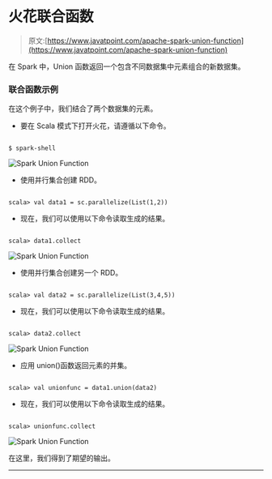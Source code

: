 # 火花联合函数

> 原文:[https://www.javatpoint.com/apache-spark-union-function](https://www.javatpoint.com/apache-spark-union-function)

在 Spark 中，Union 函数返回一个包含不同数据集中元素组合的新数据集。

### 联合函数示例

在这个例子中，我们结合了两个数据集的元素。

*   要在 Scala 模式下打开火花，请遵循以下命令。

```

$ spark-shell

```

![Spark Union Function](../Images/52326196d23d49b8c51f39e73b08c88b.png)

*   使用并行集合创建 RDD。

```

scala> val data1 = sc.parallelize(List(1,2))

```

*   现在，我们可以使用以下命令读取生成的结果。

```

scala> data1.collect

```

![Spark Union Function](../Images/0949a321b0dc02f73069590690785194.png)

*   使用并行集合创建另一个 RDD。

```

scala> val data2 = sc.parallelize(List(3,4,5))

```

*   现在，我们可以使用以下命令读取生成的结果。

```

scala> data2.collect

```

![Spark Union Function](../Images/4f1b224b4b87788f6828aa59005cbe46.png)

*   应用 union()函数返回元素的并集。

```

scala> val unionfunc = data1.union(data2)

```

*   现在，我们可以使用以下命令读取生成的结果。

```

scala> unionfunc.collect

```

![Spark Union Function](../Images/3d35edcb7c03d95006c3889cd7f55fb4.png)

在这里，我们得到了期望的输出。

* * *